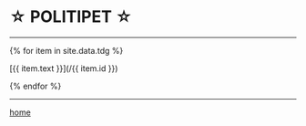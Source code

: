 ☆ POLITIPET ☆
=============

----

<div class="content" markdown="1">

{% for item in site.data.tdg %}

[{{ item.text }}](/{{ item.id }})

{% endfor %}

</div>

----

[home](/)
